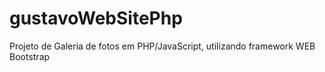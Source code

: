 # gustavoWebSitePhp
Projeto de Galeria de fotos em PHP/JavaScript, utilizando framework WEB Bootstrap
